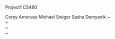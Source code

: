 Project1
CS460

Corey Amoruso
Michael Swiger
Sasha Demyanik
~                                                                                                                                                                                                                                                                              
~                                                                                                                                                                                                                                                                              
~                                                                                                                                                                                                                                                                              
~                    
